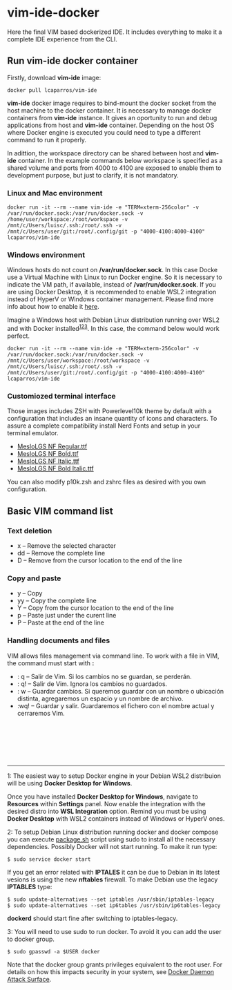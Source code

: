 # vim-ide-docker
Here the final VIM based dockerized IDE. It includes everything to make it a complete IDE experience from the CLI.

## Run vim-ide docker container
Firstly, download **vim-ide** image:
```
docker pull lcaparros/vim-ide
```

**vim-ide** docker image requires to bind-mount the docker socket from the host machine to the docker container. It is necessary to manage docker containers from **vim-ide** instance. It gives an oportunity to run and debug applications from host and **vim-ide** container. Depending on the host OS where Docker engine is executed you could need to type a different command to run it properly.

In adittion, the workspace directory can be shared between host and **vim-ide** container. In the example commands below workspace is specified as a shared volume and ports from 4000 to 4100 are exposed to enable them to development purpose, but just to clarify, it is not mandatory.

### Linux and Mac environment
```
docker run -it --rm --name vim-ide -e "TERM=xterm-256color" -v /var/run/docker.sock:/var/run/docker.sock -v /home/user/workspace:/root/workspace -v /mnt/c/Users/luisc/.ssh:/root/.ssh -v /mnt/c/Users/user/git:/root/.config/git -p "4000-4100:4000-4100" lcaparros/vim-ide
```

### Windows environment
Windows hosts do not count on **/var/run/docker.sock**. In this case Docke use a Virtual Machine with Linux to run Docker engine. So it is necessary to indicate the VM path, if available, instead of **/var/run/docker.sock**. If you are using Docker Desktop, it is recommended to enable WSL2 integration instead of HyperV or Windows container management. Please find more info about how to enable it [here](https://docs.microsoft.com/es-es/windows/wsl/install-win10).

Imagine a Windows host with Debian Linux distribution running over WSL2 and with Docker installed<sup>[1](#debianWSL2DockerDesktop)</sup><sup>[2](#debianWSL2DockerLinux)</sup><sup>[3](#debianUserDocker)</sup>. In this case, the command below would work perfect.

```
docker run -it --rm --name vim-ide -e "TERM=xterm-256color" -v /var/run/docker.sock:/var/run/docker.sock -v /mnt/c/Users/user/workspace:/root/workspace -v /mnt/c/Users/luisc/.ssh:/root/.ssh -v /mnt/c/Users/user/git:/root/.config/git -p "4000-4100:4000-4100" lcaparros/vim-ide
```

### Customiozed terminal interface
Those images includes ZSH with Powerlevel10k theme by default with a configuration that includes an insane quantity of icons and characters. To assure a complete compatibility install Nerd Fonts and setup in your terminal emulator.

* [MesloLGS NF Regular.ttf](https://github.com/romkatv/powerlevel10k-media/raw/master/MesloLGS%20NF%20Regular.ttf)
* [MesloLGS NF Bold.ttf](https://github.com/romkatv/powerlevel10k-media/raw/master/MesloLGS%20NF%20Bold.ttf)
* [MesloLGS NF Italic.ttf](https://github.com/romkatv/powerlevel10k-media/raw/master/MesloLGS%20NF%20Italic.ttf)
* [MesloLGS NF Bold Italic.ttf](https://github.com/romkatv/powerlevel10k-media/raw/master/MesloLGS%20NF%20Bold%20Italic.ttf)

You can also modify p10k.zsh and zshrc files as desired with you own configuration.

## Basic VIM command list
### Text deletion
* x – Remove the selected character
* dd – Remove the complete line
* D – Remove from the cursor location to the end of the line

### Copy and paste
* y – Copy
* yy – Copy the complete line
* Y – Copy from the cursor location to the end of the line
* p – Paste just under the curent line
* P – Paste at the end of the line

### Handling documents and files
VIM allows files management via command line. To work with a file in VIM, the command must start with **:**
* : q – Salir de Vim. Si los cambios no se guardan, se perderán.
* : q! – Salir de Vim. Ignora los cambios no guardados.
* : w – Guardar cambios. Si queremos guardar con un nombre o ubicación distinta, agregaremos un espacio y un nombre de archivo.
* :wq! – Guardar y salir. Guardaremos el fichero con el nombre actual y cerraremos Vim.

<br />
<br />
<br />
<br />
<br />
<hr />

<a name="debianWSL2DockerDesktop">1</a>: The easiest way to setup Docker engine in your Debian WSL2 distribuion will be using **Docker Desktop for Windows**.

Once you have installed **Docker Desktop for Windows**, navigate to **Resources** within **Settings** panel. Now enable the integration with the desired distro into **WSL Integration** option. Remind you must be using **Docker Desktop** with WSL2 containers instead of Windows or HyperV ones.


<a name="debianWSL2DockerLinux">2</a>: To setup Debian Linux distribution running docker and docker compose you can execute [package.sh](https://github.com/lcaparros/vim-ide-docker/blob/main/packages.sh) script using sudo to install all the necessary dependencies. Possibly Docker will not start running. To make it run type:

```
$ sudo service docker start
```

If you get an error related with **IPTALES** it can be due to Debian in its latest vesions is using the new **nftables** firewall. To make Debian use the legacy **IPTABLES** type:

```
$ sudo update-alternatives --set iptables /usr/sbin/iptables-legacy
$ sudo update-alternatives --set ip6tables /usr/sbin/ip6tables-legacy
```

**dockerd** should start fine after switching to iptables-legacy.


<a name="debianUserDocker">3</a>: You will need to use sudo to run docker. To avoid it you can add the user to docker group.

```
$ sudo gpasswd -a $USER docker
```

Note that the docker group grants privileges equivalent to the root user. For details on how this impacts security in your system, see [Docker Daemon Attack Surface](https://docs.docker.com/engine/security/#docker-daemon-attack-surface).
